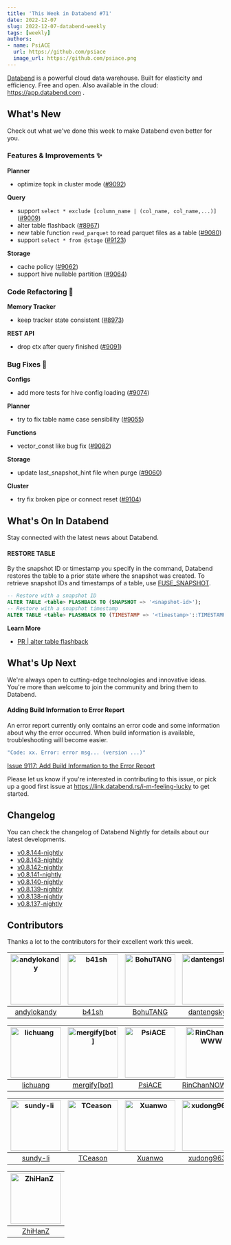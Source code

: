```yaml
---
title: 'This Week in Databend #71'
date: 2022-12-07
slug: 2022-12-07-databend-weekly
tags: [weekly]
authors:
- name: PsiACE
  url: https://github.com/psiace
  image_url: https://github.com/psiace.png
---
```


[Databend](https://github.com/datafuselabs/databend) is a powerful cloud data warehouse. Built for elasticity and efficiency. Free and open. Also available in the cloud: <https://app.databend.com> .

## What's New

Check out what we've done this week to make Databend even better for you.

### Features & Improvements :sparkles:

**Planner**

- optimize topk in cluster mode ([#9092](https://github.com/datafuselabs/databend/pull/9092))

**Query**

- support `select * exclude [column_name | (col_name, col_name,...)]` ([#9009](https://github.com/datafuselabs/databend/pull/9009))
- alter table flashback ([#8967](https://github.com/datafuselabs/databend/pull/8967))
- new table function `read_parquet` to read parquet files as a table ([#9080](https://github.com/datafuselabs/databend/pull/9080))
- support `select * from @stage` ([#9123](https://github.com/datafuselabs/databend/pull/9123))

**Storage**

- cache policy ([#9062](https://github.com/datafuselabs/databend/pull/9062))
- support hive nullable partition ([#9064](https://github.com/datafuselabs/databend/pull/9064))

### Code Refactoring :tada:

**Memory Tracker**

- keep tracker state consistent ([#8973](https://github.com/datafuselabs/databend/pull/8973))

**REST API**

- drop ctx after query finished ([#9091](https://github.com/datafuselabs/databend/pull/9091))

### Bug Fixes :wrench:

**Configs**

- add more tests for hive config loading ([#9074](https://github.com/datafuselabs/databend/pull/9074))

**Planner**

- try to fix table name case sensibility ([#9055](https://github.com/datafuselabs/databend/pull/9055))

**Functions**

- vector_const like bug fix ([#9082](https://github.com/datafuselabs/databend/pull/9082))

**Storage**

- update last_snapshot_hint file when purge ([#9060](https://github.com/datafuselabs/databend/pull/9060))

**Cluster**

- try fix broken pipe or connect reset ([#9104](https://github.com/datafuselabs/databend/pull/9104))

## What's On In Databend

Stay connected with the latest news about Databend.

#### RESTORE TABLE

By the snapshot ID or timestamp you specify in the command, Databend restores the table to a prior state where the snapshot was created. To retrieve snapshot IDs and timestamps of a table, use [FUSE_SNAPSHOT](https://databend.rs/doc/sql-functions/system-functions/fuse_snapshot).


```sql
-- Restore with a snapshot ID
ALTER TABLE <table> FLASHBACK TO (SNAPSHOT => '<snapshot-id>');
-- Restore with a snapshot timestamp
ALTER TABLE <table> FLASHBACK TO (TIMESTAMP => '<timestamp>'::TIMESTAMP);
```

**Learn More**

- [PR | alter table flashback](https://github.com/datafuselabs/databend/pull/8967)

## What's Up Next

We're always open to cutting-edge technologies and innovative ideas. You're more than welcome to join the community and bring them to Databend.

#### Adding Build Information to Error Report

An error report currently only contains an error code and some information about why the error occurred. When build information is available, troubleshooting will become easier.

```bash
"Code: xx. Error: error msg... (version ...)"
```

[Issue 9117: Add Build Information to the Error Report](https://github.com/datafuselabs/databend/issues/9117)

Please let us know if you're interested in contributing to this issue, or pick up a good first issue at <https://link.databend.rs/i-m-feeling-lucky> to get started.

## Changelog

You can check the changelog of Databend Nightly for details about our latest developments.

- [v0.8.144-nightly](https://github.com/datafuselabs/databend/releases/tag/v0.8.144-nightly)
- [v0.8.143-nightly](https://github.com/datafuselabs/databend/releases/tag/v0.8.143-nightly)
- [v0.8.142-nightly](https://github.com/datafuselabs/databend/releases/tag/v0.8.142-nightly)
- [v0.8.141-nightly](https://github.com/datafuselabs/databend/releases/tag/v0.8.141-nightly)
- [v0.8.140-nightly](https://github.com/datafuselabs/databend/releases/tag/v0.8.140-nightly)
- [v0.8.139-nightly](https://github.com/datafuselabs/databend/releases/tag/v0.8.139-nightly)
- [v0.8.138-nightly](https://github.com/datafuselabs/databend/releases/tag/v0.8.138-nightly)
- [v0.8.137-nightly](https://github.com/datafuselabs/databend/releases/tag/v0.8.137-nightly)

## Contributors

Thanks a lot to the contributors for their excellent work this week.

[<img alt="andylokandy" src="https://avatars.githubusercontent.com/u/9637710?v=4&s=117" width="117" />](https://github.com/andylokandy) |[<img alt="b41sh" src="https://avatars.githubusercontent.com/u/1070352?v=4&s=117" width="117" />](https://github.com/b41sh) |[<img alt="BohuTANG" src="https://avatars.githubusercontent.com/u/172204?v=4&s=117" width="117" />](https://github.com/BohuTANG) |[<img alt="dantengsky" src="https://avatars.githubusercontent.com/u/22081156?v=4&s=117" width="117" />](https://github.com/dantengsky) |[<img alt="drmingdrmer" src="https://avatars.githubusercontent.com/u/44069?v=4&s=117" width="117" />](https://github.com/drmingdrmer) |[<img alt="everpcpc" src="https://avatars.githubusercontent.com/u/1808802?v=4&s=117" width="117" />](https://github.com/everpcpc) |
:---: |:---: |:---: |:---: |:---: |:---: |
[andylokandy](https://github.com/andylokandy) |[b41sh](https://github.com/b41sh) |[BohuTANG](https://github.com/BohuTANG) |[dantengsky](https://github.com/dantengsky) |[drmingdrmer](https://github.com/drmingdrmer) |[everpcpc](https://github.com/everpcpc) |

[<img alt="lichuang" src="https://avatars.githubusercontent.com/u/1998569?v=4&s=117" width="117" />](https://github.com/lichuang) |[<img alt="mergify[bot]" src="https://avatars.githubusercontent.com/in/10562?v=4&s=117" width="117" />](https://github.com/apps/mergify) |[<img alt="PsiACE" src="https://avatars.githubusercontent.com/u/36896360?v=4&s=117" width="117" />](https://github.com/PsiACE) |[<img alt="RinChanNOWWW" src="https://avatars.githubusercontent.com/u/33975039?v=4&s=117" width="117" />](https://github.com/RinChanNOWWW) |[<img alt="sandflee" src="https://avatars.githubusercontent.com/u/5102100?v=4&s=117" width="117" />](https://github.com/sandflee) |[<img alt="soyeric128" src="https://avatars.githubusercontent.com/u/106025534?v=4&s=117" width="117" />](https://github.com/soyeric128) |
:---: |:---: |:---: |:---: |:---: |:---: |
[lichuang](https://github.com/lichuang) |[mergify[bot]](https://github.com/apps/mergify) |[PsiACE](https://github.com/PsiACE) |[RinChanNOWWW](https://github.com/RinChanNOWWW) |[sandflee](https://github.com/sandflee) |[soyeric128](https://github.com/soyeric128) |

[<img alt="sundy-li" src="https://avatars.githubusercontent.com/u/3325189?v=4&s=117" width="117" />](https://github.com/sundy-li) |[<img alt="TCeason" src="https://avatars.githubusercontent.com/u/33082201?v=4&s=117" width="117" />](https://github.com/TCeason) |[<img alt="Xuanwo" src="https://avatars.githubusercontent.com/u/5351546?v=4&s=117" width="117" />](https://github.com/Xuanwo) |[<img alt="xudong963" src="https://avatars.githubusercontent.com/u/41979257?v=4&s=117" width="117" />](https://github.com/xudong963) |[<img alt="youngsofun" src="https://avatars.githubusercontent.com/u/5782159?v=4&s=117" width="117" />](https://github.com/youngsofun) |[<img alt="zhang2014" src="https://avatars.githubusercontent.com/u/8087042?v=4&s=117" width="117" />](https://github.com/zhang2014) |
:---: |:---: |:---: |:---: |:---: |:---: |
[sundy-li](https://github.com/sundy-li) |[TCeason](https://github.com/TCeason) |[Xuanwo](https://github.com/Xuanwo) |[xudong963](https://github.com/xudong963) |[youngsofun](https://github.com/youngsofun) |[zhang2014](https://github.com/zhang2014) |

[<img alt="ZhiHanZ" src="https://avatars.githubusercontent.com/u/25170437?v=4&s=117" width="117" />](https://github.com/ZhiHanZ) |
:---: |
[ZhiHanZ](https://github.com/ZhiHanZ) |
